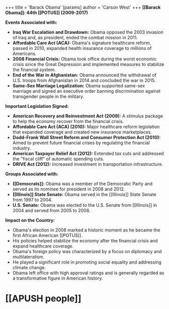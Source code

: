 +++
 title = 'Barack Obama'
[params]
	author = 'Carson West'
+++
**[[Barack Obama]]: 44th [[POTUS]] (2009-2017)**

**Events Associated with:**

* **Iraq War Escalation and Drawdown:** Obama opposed the 2003 invasion of Iraq and, as president, ended the combat mission in 2011.
* **Affordable Care Act (ACA):** Obama's signature healthcare reform, passed in 2010, expanded health insurance coverage to millions of Americans.
* **2008 Financial Crisis:** Obama took office during the worst economic crisis since the Great Depression and implemented measures to stabilize the financial system.
* **End of the War in Afghanistan:** Obama announced the withdrawal of U.S. troops from Afghanistan in 2014 and concluded the war in 2015.
* **Same-Sex Marriage Legalization:** Obama supported same-sex marriage and signed an executive order banning discrimination against transgender people in the military.

**Important Legislation Signed:**

* **American Recovery and Reinvestment Act (2009):** A stimulus package to help the economy recover from the financial crisis.
* **Affordable Care Act (ACA) (2010):** Major healthcare reform legislation that expanded coverage and created new insurance marketplaces.
* **Dodd-Frank Wall Street Reform and Consumer Protection Act (2010):** Aimed to prevent future financial crises by regulating the financial industry.
* **American Taxpayer Relief Act (2012):** Extended tax cuts and addressed the "fiscal cliff" of automatic spending cuts.
* **DRIVE Act (2012):** Increased investment in transportation infrastructure.

**Groups Associated with:**

* **[[Democrats]]:** Obama was a member of the Democratic Party and served as its nominee for president in 2008 and 2012.
* **[[Illinois]] State Senate:** Obama served in the [[Illinois]] State Senate from 1997 to 2004.
* **U.S. Senate:** Obama was elected to the U.S. Senate from [[Illinois]] in 2004 and served from 2005 to 2008.

**Impact on the Country:**

* Obama's election in 2008 marked a historic moment as he became the first African American [[POTUS]].
* His policies helped stabilize the economy after the financial crisis and expand healthcare coverage.
* Obama's foreign policy was characterized by a focus on diplomacy and multilateralism.
* He played a significant role in promoting social equality and addressing climate change.
* Obama left office with high approval ratings and is generally regarded as a transformative figure in American history.
# [[APUSH people]]